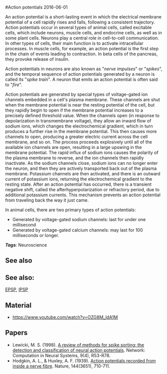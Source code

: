 
#Action potentials
2016-06-01

An action potential is a short-lasting event in which the electrical membrane potential of a cell rapidly rises and falls, following a consistent trajectory. Action potentials occur in several types of animal cells, called excitable cells, which include neurons, muscle cells, and endocrine cells, as well as in some plant cells. Neurons play a central role in cell-to-cell communication. In other types of cells, their main function is to activate intracellular processes. In muscle cells, for example, an action potential is the first step in the chain of events leading to contraction. In beta cells of the pancreas, they provoke release of insulin.

Action potentials in neurons are also known as "*nerve impulses*" or "*spikes*", and the temporal sequence of action potentials generated by a neuron is called its "*spike train*". A neuron that emits an action potential is often said to "*fire*".

Action potentials are generated by special types of voltage-gated ion channels embedded in a cell's plasma membrane. These channels are shut when the membrane potential is near the resting potential of the cell, but they rapidly begin to open if the membrane potential increases to a precisely defined threshold value. When the channels open (in response to depolarization in transmembrane voltage), they allow an inward flow of sodium ions, which changes the electrochemical gradient, which in turn produces a further rise in the membrane potential. This then causes more channels to open, producing a greater electric current across the cell membrane, and so on. The process proceeds explosively until all of the available ion channels are open, resulting in a large upswing in the membrane potential. The rapid influx of sodium ions causes the polarity of the plasma membrane to reverse, and the ion channels then rapidly inactivate. As the sodium channels close, sodium ions can no longer enter the neuron, and then they are actively transported back out of the plasma membrane. Potassium channels are then activated, and there is an outward current of potassium ions, returning the electrochemical gradient to the resting state. After an action potential has occurred, there is a transient negative shift, called the afterhyperpolarization or refractory period, due to additional potassium currents. This mechanism prevents an action potential from traveling back the way it just came.

In animal cells, there are two primary types of action potentials:
* Generated by voltage-gated sodium channels: last for under one millisecond
* Generated by voltage-gated calcium channels: may last for 100 milliseconds or longer.

***Tags***: Neuroscience

## See also
## See also:
[EPSP](/epsp), [IPSP](/ipsp)
## Material
* https://www.youtube.com/watch?v=OZG8M_ldA1M

## Papers
* Lewicki, M. S. (1998). [A review of methods for spike sorting: the detection and classification of neural action potentials](http://stat.columbia.edu/~liam/teaching/neurostat-spr11/papers/EM/Lewicki-Network-98_1.pdf). Network: Computation in Neural Systems, 9(4), R53-R78.
* Hodgkin, A. L., & Huxley, A. F. (1939). [Action potentials recorded from inside a nerve fibre](http://www.nature.com/nature/journal/v144/n3651/abs/144710a0.html). Nature, 144(3651), 710-711.


